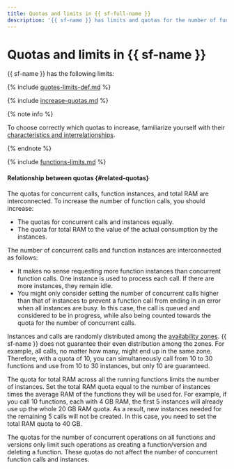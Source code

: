 ```yaml
---
title: Quotas and limits in {{ sf-full-name }}
description: '{{ sf-name }} has limits and quotas for the number of functions, the number of instances of a single function in each availability zone, and the number of concurrent function calls (for all functions in each availability zone). For more information about such restrictions, read this article.'
---
```


# Quotas and limits in {{ sf-name }}

{{ sf-name }} has the following limits:

{% include [quotes-limits-def.md](../../_includes/quotes-limits-def.md) %}

{% include [increase-quotas.md](../../_includes/increase-quotas.md) %}

{% note info %}

To choose correctly which quotas to increase, familiarize yourself with their [characteristics and interrelationships](#related-quotas).

{% endnote %}

{% include [functions-limits.md](../../_includes/functions-limits.md) %}

#### Relationship between quotas {#related-quotas}

The quotas for concurrent calls, function instances, and total RAM are interconnected. To increase the number of function calls, you should increase:

* The quotas for concurrent calls and instances equally.
* The quota for total RAM to the value of the actual consumption by the instances.

The number of concurrent calls and function instances are interconnected as follows:

* It makes no sense requesting more function instances than concurrent function calls. One instance is used to process each call. If there are more instances, they remain idle.
* You might only consider setting the number of concurrent calls higher than that of instances to prevent a function call from ending in an error when all instances are busy. In this case, the call is queued and considered to be in progress, while also being counted towards the quota for the number of concurrent calls.

Instances and calls are randomly distributed among the [availability zones](../../overview/concepts/geo-scope.md). {{ sf-name }} does not guarantee their even distribution among the zones. For example, all calls, no matter how many, might end up in the same zone. Therefore, with a quota of 10, you can simultaneously call from 10 to 30 functions and use from 10 to 30 instances, but only 10 are guaranteed.

The quota for total RAM across all the running functions limits the number of instances. Set the total RAM quota equal to the number of instances times the average RAM of the functions they will be used for. For example, if you call 10 functions, each with 4 GB RAM, the first 5 instances will already use up the whole 20 GB RAM quota. As a result, new instances needed for the remaining 5 calls will not be created. In this case, you need to set the total RAM quota to 40 GB.

The quotas for the number of concurrent operations on all functions and versions only limit such operations as creating a function/version and deleting a function. These quotas do not affect the number of concurrent function calls and instances.
